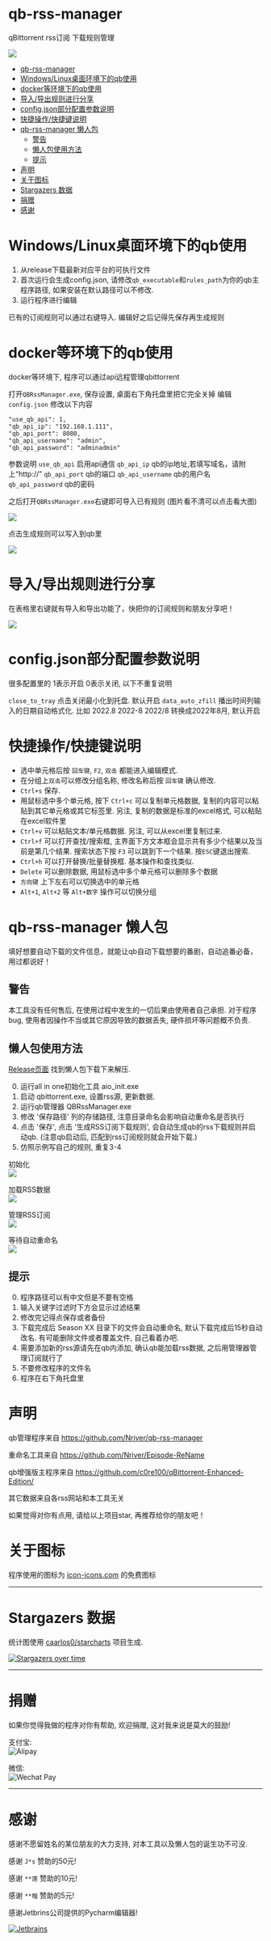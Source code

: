 # qb-rss-manager

qBittorrent rss订阅 下载规则管理

<a href="https://count.getloli.com"><img align="center" src="https://count.getloli.com/get/@Nriver_qb-rss-manager"></a><br>

<!--ts-->

* [qb-rss-manager](#qb-rss-manager)
* [Windows/Linux桌面环境下的qb使用](#windowslinux桌面环境下的qb使用)
* [docker等环境下的qb使用](#docker等环境下的qb使用)
* [导入/导出规则进行分享](#导入导出规则进行分享)
* [config.json部分配置参数说明](#configjson部分配置参数说明)
* [快捷操作/快捷键说明](#快捷操作快捷键说明)
* [qb-rss-manager 懒人包](#qb-rss-manager-懒人包)
    * [警告](#警告)
    * [懒人包使用方法](#懒人包使用方法)
    * [提示](#提示)
* [声明](#声明)
* [关于图标](#关于图标)
* [Stargazers 数据](#stargazers-数据)
* [捐赠](#捐赠)
* [感谢](#感谢)

<!--te-->

# Windows/Linux桌面环境下的qb使用

1. 从release下载最新对应平台的可执行文件
2. 首次运行会生成config.json, 请修改`qb_executable`和`rules_path`为你的qb主程序路径, 如果安装在默认路径可以不修改.
3. 运行程序进行编辑

已有的订阅规则可以通过右键导入. 编辑好之后记得先保存再生成规则

# docker等环境下的qb使用

docker等环境下, 程序可以通过api远程管理qbittorrent

打开`QBRssManager.exe`, 保存设置, 桌面右下角托盘里把它完全关掉
编辑`config.json`
修改以下内容

```
"use_qb_api": 1,
"qb_api_ip": "192.168.1.111",
"qb_api_port": 8080,
"qb_api_username": "admin",
"qb_api_password": "adminadmin"
```

参数说明
`use_qb_api` 启用api通信
`qb_api_ip` qb的ip地址,若填写域名，请附上“http://”
`qb_api_port` qb的端口
`qb_api_username` qb的用户名
`qb_api_password` qb的密码

之后打开`QBRssManager.exe`右键即可导入已有规则
(图片看不清可以点击看大图)

![](https://raw.githubusercontent.com/Nriver/qb-rss-manager/main/docs/rss_read.gif)

点击生成规则可以写入到qb里

![](https://raw.githubusercontent.com/Nriver/qb-rss-manager/main/docs/rss_write.gif)

# 导入/导出规则进行分享

在表格里右键就有导入和导出功能了，快把你的订阅规则和朋友分享吧！

![](https://raw.githubusercontent.com/Nriver/qb-rss-manager/main/docs/popup_menu.png)

# config.json部分配置参数说明

很多配置里的 1表示开启 0表示关闭, 以下不重复说明

`close_to_tray` 点击关闭最小化到托盘. 默认开启
`data_auto_zfill` 播出时间列输入的日期自动格式化. 比如 2022.8 2022-8 2022/8 转换成2022年8月, 默认开启

# 快捷操作/快捷键说明

- 选中单元格后按 `回车键`, `F2`, `双击` 都能进入编辑模式.
- 在分组上`双击`可以修改分组名称, 修改名称后按 `回车键` 确认修改.
- `Ctrl+s` 保存.
- 用鼠标选中多个单元格, 按下 `Ctrl+c` 可以复制单元格数据, 复制的内容可以粘贴到其它单元格或其它标签里. 另注,
  复制的数据是标准的excel格式, 可以粘贴在excel软件里
- `Ctrl+v` 可以粘贴文本/单元格数据. 另注, 可以从excel里复制过来.
- `Ctrl+f` 可以打开查找/搜索框, 主界面下方文本框会显示共有多少个结果以及当前是第几个结果. 搜索状态下按 `F3` 可以跳到下一个结果.
  按`ESC`键退出搜索.
- `Ctrl+h` 可以打开替换/批量替换框. 基本操作和查找类似.
- `Delete` 可以删除数据, 用鼠标选中多个单元格可以删除多个数据
- `方向键` 上下左右可以切换选中的单元格
- `Alt+1`, `Alt+2` 等 `Alt+数字` 操作可以切换分组

# qb-rss-manager 懒人包

填好想要自动下载的文件信息，就能让qb自动下载想要的番剧，自动追番必备，用过都说好！

## 警告

本工具没有任何售后, 在使用过程中发生的一切后果由使用者自己承担. 对于程序bug, 使用者因操作不当或其它原因导致的数据丢失,
硬件损坏等问题概不负责.

## 懒人包使用方法

[Release页面](https://github.com/Nriver/qb-rss-manager/releases) 找到懒人包下载下来解压.

0. 运行all in one初始化工具 aio_init.exe
1. 启动 qbittorrent.exe, 设置rss源, 更新数据.
2. 运行qb管理器 QBRssManager.exe
3. 修改 '保存路径' 列的存储路径, 注意目录命名会影响自动重命名是否执行
4. 点击 '保存', 点击 '生成RSS订阅下载规则', 会自动生成qb的rss下载规则并启动qb. (注意qb启动后,
   匹配到rss订阅规则就会开始下载.)
5. 仿照示例写自己的规则, 重复3-4

初始化  
![](https://raw.githubusercontent.com/Nriver/qb-rss-manager/main/aio/0.gif)

加载RSS数据  
![](https://raw.githubusercontent.com/Nriver/qb-rss-manager/main/aio/1.gif)

管理RSS订阅  
![](https://raw.githubusercontent.com/Nriver/qb-rss-manager/main/aio/2.gif)

等待自动重命名  
![](https://raw.githubusercontent.com/Nriver/qb-rss-manager/main/aio/3.gif)

## 提示

0. 程序路径可以有中文但是不要有空格
1. 输入关键字过滤时下方会显示过滤结果
2. 修改完记得点保存或者备份
3. 下载完成后 Season XX 目录下的文件会自动重命名, 默认下载完成后15秒自动改名. 有可能删除文件或者覆盖文件, 自己看着办吧.
4. 需要添加新的rss源请先在qb内添加, 确认qb能加载rss数据, 之后用管理器管理订阅就行了
5. 不要修改程序的文件名
6. 程序在右下角托盘里

# 声明

qb管理程序来自 https://github.com/Nriver/qb-rss-manager

重命名工具来自 https://github.com/Nriver/Episode-ReName

qb增强版主程序来自 https://github.com/c0re100/qBittorrent-Enhanced-Edition/

其它数据来自各rss网站和本工具无关

如果觉得对你有点用, 请给以上项目star, 再推荐给你的朋友吧！

# 关于图标

程序使用的图标为 [icon-icons.com](https://icon-icons.com/icon/qbittorrent/93768) 的免费图标


---

# Stargazers 数据

统计图使用 [caarlos0/starcharts](https://github.com/caarlos0/starcharts) 项目生成.

[![Stargazers over time](https://starchart.cc/Nriver/qb-rss-manager.svg)](https://starchart.cc/Nriver/qb-rss-manager)

---

# 捐赠

如果你觉得我做的程序对你有帮助, 欢迎捐赠, 这对我来说是莫大的鼓励!

支付宝:  
![Alipay](docs/alipay.png)

微信:  
![Wechat Pay](docs/wechat_pay.png)

---

# 感谢

感谢不愿留姓名的某位朋友的大力支持, 对本工具以及懒人包的诞生功不可没.

感谢 `J*s` 赞助的50元!

感谢 `**莲` 赞助的10元!

感谢 `**楷` 赞助的5元!

感谢Jetbrins公司提供的Pycharm编辑器!

[![Jetbrains](docs/jetbrains.svg)](https://jb.gg/OpenSource)

